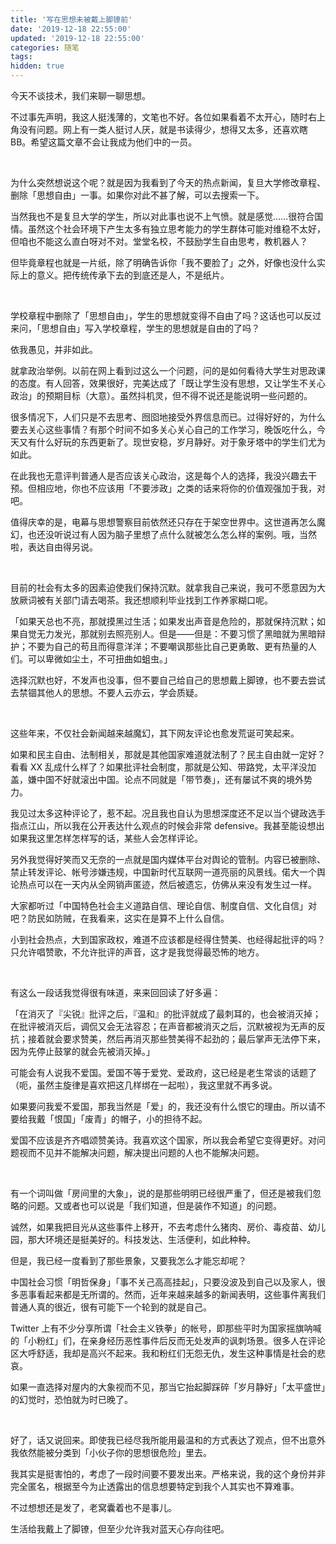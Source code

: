 ```yaml
---
title: '写在思想未被戴上脚镣前'
date: '2019-12-18 22:55:00'
updated: '2019-12-18 22:55:00'
categories: 随笔
tags:
hidden: true
---
```


今天不谈技术，我们来聊一聊思想。

不过事先声明，我这人挺浅薄的，文笔也不好。各位如果看着不太开心，随时右上角没有问题。网上有一类人挺讨人厌，就是书读得少，想得又太多，还喜欢瞎 BB。希望这篇文章不会让我成为他们中的一员。

<!--more-->

<br>

为什么突然想说这个呢？就是因为我看到了今天的热点新闻，复旦大学修改章程、删除「思想自由」一事。如果你对此不甚了解，可以去搜索一下。

当然我也不是复旦大学的学生，所以对此事也说不上气愤。就是感觉……很符合国情。虽然这个社会环境下产生太多有独立思考能力的学生群体可能对维稳不太好，但咱也不能这么直白呀对不对。堂堂名校，不鼓励学生自由思考，教机器人？

但毕竟章程也就是一片纸，除了明确告诉你「我不要脸了」之外，好像也没什么实际上的意义。把传统传承下去的到底还是人，不是纸片。

<br>

学校章程中删除了「思想自由」，学生的思想就变得不自由了吗？这话也可以反过来问，「思想自由」写入学校章程，学生的思想就是自由的了吗？

依我愚见，并非如此。

就拿政治举例。以前在网上看到过这么一个问题，问的是如何看待大学生对思政课的态度。有人回答，效果很好，完美达成了「既让学生没有思想，又让学生不关心政治」的预期目标（大意）。虽然抖机灵，但不得不说还是能说明一些问题的。

很多情况下，人们只是不去思考、囫囵地接受外界信息而已。过得好好的，为什么要去关心这些事情？有那个时间不如多关心关心自己的工作学习，晚饭吃什么，今天又有什么好玩的东西更新了。现世安稳，岁月静好。对于象牙塔中的学生们尤为如此。

在此我也无意评判普通人是否应该关心政治，这是每个人的选择，我没兴趣去干预。但相应地，你也不应该用「不要涉政」之类的话来将你的价值观强加于我，对吧。

值得庆幸的是，电幕与思想警察目前依然还只存在于架空世界中。这世道再怎么魔幻，也还没听说过有人因为脑子里想了点什么就被怎么怎么样的案例。哦，当然啦，表达自由得另说。

<br>

目前的社会有太多的因素迫使我们保持沉默。就拿我自己来说，我可不愿意因为大放厥词被有关部门请去喝茶。我还想顺利毕业找到工作养家糊口呢。

「如果天总也不亮，那就摸黑过生活；如果发出声音是危险的，那就保持沉默；如果自觉无力发光，那就别去照亮别人。但是——但是：不要习惯了黑暗就为黑暗辩护；不要为自己的苟且而得意洋洋；不要嘲讽那些比自己更勇敢、更有热量的人们。可以卑微如尘土，不可扭曲如蛆虫。」

选择沉默也好，不发声也没事，但不要自己给自己的思想戴上脚镣，也不要去尝试去禁锢其他人的思想。不要人云亦云，学会质疑。

<br>

这些年来，不仅社会新闻越来越魔幻，其下网友评论也愈发荒诞可笑起来。

如果和民主自由、法制相关，那就是其他国家难道就法制了？民主自由就一定好？看看 XX 乱成什么样了？如果批评社会制度，那就是公知、带路党，太平洋没加盖，嫌中国不好就滚出中国。论点不同就是「带节奏」，还有屡试不爽的境外势力。

我见过太多这种评论了，惹不起。况且我也自认为思想深度还不足以当个键政选手指点江山，所以我在公开表达什么观点的时候会非常 defensive。我甚至能设想出如果我这里怎样怎样写的话，某些人会怎样评论。

另外我觉得好笑而又无奈的一点就是国内媒体平台对舆论的管制。内容已被删除、禁止转发评论、帐号涉嫌违规，中国新时代互联网一道亮丽的风景线。偌大一个舆论热点可以在一天内从全网销声匿迹，然后被遗忘，仿佛从来没有发生过一样。

大家都听过「中国特色社会主义道路自信、理论自信、制度自信、文化自信」对吧？防民如防贼，在我看来，这实在是算不上什么自信。

小到社会热点，大到国家政权，难道不应该都是经得住赞美、也经得起批评的吗？只允许唱赞歌，不允许批评的声音，这才是我觉得最恐怖的地方。

<br>

有这么一段话我觉得很有味道，来来回回读了好多遍：

「在消灭了『尖锐』批评之后，『温和』的批评就成了最刺耳的，也会被消灭掉；在批评被消灭后，调侃又会无法容忍；在声音都被消灭之后，沉默被视为无声的反抗；接着就会要求赞美，然后再消灭那些赞美得不起劲的；最后掌声无法停下来，因为先停止鼓掌的就会先被消灭掉。」

可能会有人说我不爱国。爱国不等于爱党、爱政府，这已经是老生常谈的话题了（呃，虽然主旋律是喜欢把这几样绑在一起啦），我这里就不再多说。

如果要问我爱不爱国，那我当然是「爱」的，我还没有什么恨它的理由。所以请不要给我戴「恨国」「废青」的帽子，小的担待不起。

爱国不应该是齐齐唱颂赞美诗。我喜欢这个国家，所以我会希望它变得更好。对问题视而不见并不能解决问题，解决提出问题的人也不能解决问题。

<br>

有一个词叫做「房间里的大象」，说的是那些明明已经很严重了，但还是被我们忽略的问题。又或者也可以说是「我们知道，但是装作不知道」的问题。

诚然，如果我把目光从这些事件上移开，不去考虑什么猪肉、房价、毒疫苗、幼儿园，那大环境还是挺美好的。科技发达、生活便利，如此种种。

但是，我已经一度看到了那些景象，又要我怎么才能忘却呢？

中国社会习惯「明哲保身」「事不关己高高挂起」，只要没波及到自己以及家人，很多恶事看起来都是无所谓的。然而，近年来越来越多的新闻表明，这些事件离我们普通人真的很近，很有可能下一个轮到的就是自己。

Twitter 上有不少分享所谓「社会主义铁拳」的帐号，即那些平时为国家摇旗呐喊的「小粉红」们，在亲身经历恶性事件后反而无处发声的讽刺场景。很多人在评论区大呼舒适，我却是高兴不起来。我和粉红们无怨无仇，发生这种事情是社会的悲哀。

如果一直选择对屋内的大象视而不见，那当它抬起脚踩碎「岁月静好」「太平盛世」的幻觉时，恐怕就为时已晚了。

<br>

好了，话又说回来。即使我已经尽我所能用最温和的方式表达了观点，但不出意外我依然能被分类到「小伙子你的思想很危险」里去。

我其实是挺害怕的，考虑了一段时间要不要发出来。严格来说，我的这个身份并非完全匿名，根据至今为止透露出的信息想要特定到我个人其实也不算难事。

不过想想还是发了，老窝囊着也不是事儿。

生活给我戴上了脚镣，但至少允许我对蓝天心存向往吧。
